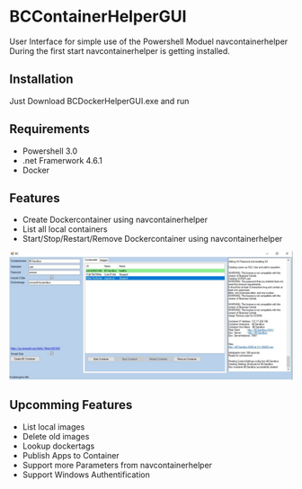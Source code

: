 # BCContainerHelperGUI
User Interface for simple use of the Powershell Moduel navcontainerhelper
During the first start navcontainerhelper is getting installed.

## Installation
Just Download BCDockerHelperGUI.exe and run

## Requirements
* Powershell 3.0
* .net Framerwork 4.6.1
* Docker 

## Features
* Create Dockercontainer using navcontainerhelper
* List all local containers
* Start/Stop/Restart/Remove Dockercontainer using navcontainerhelper

![GUI](Images/Screenshot-1.jpg)

## Upcomming Features
* List local images
* Delete old images
* Lookup dockertags
* Publish Apps to Container
* Support more Parameters from navcontainerhelper
* Support Windows Authentification

